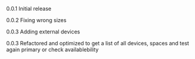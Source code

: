 0.0.1
Initial release

0.0.2
Fixing wrong sizes

0.0.3
Adding external devices

0.0.3
Refactored and optimized to get a list of all devices, spaces and test again primary or check availablebility